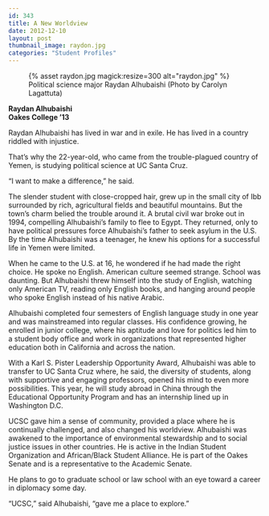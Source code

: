 ```yaml
---
id: 343
title: A New Worldview
date: 2012-12-10
layout: post
thumbnail_image: raydon.jpg
categories: "Student Profiles"
---
```

<figure class="inline-image right">
{% asset raydon.jpg magick:resize=300 alt="raydon.jpg" %}<figcaption>Political science major Raydan Alhubaishi  
(Photo by Carolyn Lagattuta)</figcaption></figure>

**Raydan Alhubaishi**  
 **Oakes College ’13**

Raydan Alhubaishi has lived in war and in exile. He has lived in a country riddled with injustice.

That’s why the 22-year-old, who came from the trouble-plagued country of Yemen, is studying political science at UC Santa Cruz.

“I want to make a difference,” he said.

The slender student with close-cropped hair, grew up in the small city of Ibb surrounded by rich, agricultural fields and beautiful mountains. But the town’s charm belied the trouble around it. A brutal civil war broke out in 1994, compelling Alhubaishi’s family to flee to Egypt. They returned, only to have political pressures force Alhubaishi’s father to seek asylum in the U.S. By the time Alhubaishi was a teenager, he knew his options for a successful life in Yemen were limited.

When he came to the U.S. at 16, he wondered if he had made the right choice. He spoke no English. American culture seemed strange. School was daunting. But Alhubaishi threw himself into the study of English, watching only American TV, reading only English books, and hanging around people who spoke English instead of his native Arabic.

Alhubaishi completed four semesters of English language study in one year and was mainstreamed into regular classes. His confidence growing, he enrolled in junior college, where his aptitude and love for politics led him to a student body office and work in organizations that represented higher education both in California and across the nation.

With a Karl S. Pister Leadership Opportunity Award, Alhubaishi was able to transfer to UC Santa Cruz where, he said, the diversity of students, along with supportive and engaging professors, opened his mind to even more possibilities. This year, he will study abroad in China through the Educational Opportunity Program and has an internship lined up in Washington D.C.

UCSC gave him a sense of community, provided a place where he is continually challenged, and also changed his worldview. Alhubaishi was awakened to the importance of environmental stewardship and to social justice issues in other countries. He is active in the Indian Student Organization and African/Black Student Alliance. He is part of the Oakes Senate and is a representative to the Academic Senate.

He plans to go to graduate school or law school with an eye toward a career in diplomacy some day.

“UCSC,” said Alhubaishi, “gave me a place to explore.”
